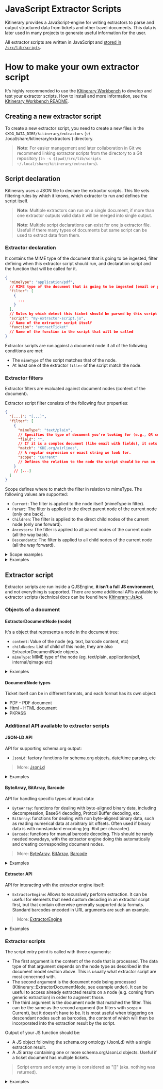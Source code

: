 # JavaScript Extractor Scripts

Kitinerary provides a JavaScript-engine for writing extractors to parse and output structured data from tickets and
other travel documents.
This data is later used in many projects to generate useful information for the user.

All extractor scripts are written in JavaScript and [stored in
`/src/lib/scripts`](https://invent.kde.org/pim/kitinerary/-/tree/master/src/lib/scripts).

# How to make your own extractor script

It's highly recommended to use the [KItinerary Workbench](https://invent.kde.org/pim/kitinerary-workbench) to develop
and test your extractor scripts. How to install and more information, see
the [KItinerary Workbench README](https://invent.kde.org/pim/kitinerary-workbench/-/blob/master/README.md).

## Creating a new extractor script

To create a new extractor script, you need to create a new files in the `$XDG_DATA_DIRS/kitinerary/extractors` (~/
.local/share/kitinerary/extractors`) directory.

> **Note:** For easier management and later collaboration in Git we recommend linking extractor scripts from the
> directory to a Git repository (`ln -s $(pwd)/src/lib/scripts ~/.local/share/kitinerary/extractors`).

## Script declaration

Kitinerary uses a JSON file to declare the extractor scripts. This file sets filtering rules by which it knows, which
extractor to run and defines the script itself.

> **Note:** Multiple extractors can run on a single document, if more than one extractor outputs valid data it will be
> merged into single output.
>
> **Note:** Multiple script declarations can exist for one js extractor file. Usefull if there many types of documents
> but same script can be used to extract data from them.

### Extractor declaration
 
It contains the MIME type of the document that is going to be ingested, filter defining when this extractor script should run, and
declaration script and the function that will be called for it.

```json
{
  "mimeType": "application/pdf",
  // MIME type of the document that is going to be ingested (email or pdf, or other)
  "filter": [
    {
      ...
    }
  ],
  // Rules by which detect this ticket should be parsed by this script
  "script": "my-extractor-script.js",
  // Name of the extractor script itself
  "function": "extractTicket"
  // Name of the function in the script that will be called
}
```

Extractor scripts are run against a document node if all of the following conditions are met:

- The `mimeType` of the script matches that of the node.
- At least one of the extractor `filter` of the script match the node.

### Extractor filters

Extractor filters are evaluated against document nodes (content of the document). 

Extractor script filter consists of the following four properties:

```json
{
  "[...]": "[...]",
  "filter": [
    {
      "mimeType": "text/plain",
      // Specifies the type of document you're looking for (e.g., QR code in document, plain text).
      "field": "",
      // If it is a complex document (like email with fields), it sets which filed of the document run "match" on. This is ignored for nodes containing basic types such as plain text or binary data.
      "match": "KDE.org/airlines",
      // A regular expression or exact string we look for.
      "scope": "Current"
      // Defines the relation to the node the script should be run on (Current, Parent, Children, Ancestors or Descendants).
    }
    // [...]
  ]
}
```

Scope defines where to match the filter in relation to mimeType. The following values are supported:

- `Current`: The filter is applied to the node itself (mimeType in filter).
- `Parent`: The filter is applied to the direct parent node of the current node (only one back).
- `Children`: The filter is applied to the direct child nodes of the current node (only one forward).
- `Ancestors`: The filter is applied to all parent nodes of the current node (all the way back).
- `Descendants`: The filter is applied to all child nodes of the current node (all the way forward).

<details>
<summary>Scope examples</summary>

---

We have an email with PDF, and ticket details inside the PDF.
The PDF is a child of the email, and the ticket details are inside the PDF.

```tree
└── message/rfc822 // Email send by booking operator
    ├── text/html // HTML content of the email
    │   └── text/plain // extracted only text from the HTML
    ├── application/pdf // PDF attached to the email
    │   ├── internal/qimage // Image of the QR code
    │   │   └── text/plain // Decoded text from the QR code
    │   └── text/plain // Usually text inside the PDF
    └── internal/qimage // Image of booking company logo - we dont care 
```

```json
{
  "mimeType": "application/pdf",
  // We are looking for PDF
  "field": "From",
  // Email (message/rfc822) has "From" field, with sender
  "match": "^booking@exampl-operator\.com$",
  "scope": "Parent"
  // We look at the parent of the PDF, which is the email
}
```

```js
function parser(pdfTicket, node, matched) {
    [...]
}
```

Node[0] is the PDF, but we match ticket based on it's parrent which is Email, and we see if it was send from "
booking@exampl-operator.com".
Which results in the first argument of the parser function becoming the PDF, second argument is the node (PDF) and third
argument is the matched the document (message/rfc822).

</details>


<details>
<summary>Examples</summary>

---

Anything attached to an email sent by "booking@example-operator.com". The field matched against here
is the `From` header of the MIME message.

```json
{
  "mimeType": "message/rfc822",
  // Its mime type of email
  "field": "From",
  // We look at fiels "From" in the email, which is the sender
  "match": "^booking@exampl-operator\.com$",
  // We look at exactly "booking@exampl-operator.com"
  "scope": "Ancestors"
}
```

---

Documents containing a barcode of the format "F12345678". Note that the scope here is `Descendants`
rather than `Children` as the direct child nodes tend to be the images containing the barcode.

```json
{
  "mimeType": "text/plain",
  // We look at plain text
  "scope": "Ancestors",
  "match": "^F\d{8}$"
  // We look for exactly "F" followed by 8 digits
}
```

---

Apple Wallet passes issued by "org.kde.travelAgency".

```json
{
  "mimeType": "application/vnd.apple.pkpass",
  // We look at Apple Wallet passes
  "field": "passTypeIdentifier",
  // We look at field "passTypeIdentifier" which is the issuer
  "match": "org.kde.travelAgency",
  "scope": "Current"
  // We look only at this document
}
```

---

iCal events with an organizer email address of the "kde.org" domain. Note that the field here accesses
a property of a property. This works at arbitrary depth, as long as the corresponding types are
introspectable by Qt.

```json
{
  "mimeType": "internal/event",
  "field": "organizer.email",
  "match": "@kde.org$",
  "scope": "Current"
}
```

---

A (PDF) document containing an IATA boarding pass barcode of the airline "AB". Triggering
vendor-specific UIC or ERA railway tickets can be done very similarly, matching on the corresponding
carrier ids.

```json
{
  "mimeType": "internal/iata-bcbp",
  "field": "operatingCarrierDesignator",
  "match": "AB",
  "scope": "Descendants"
}
```

---

A node that has already existing results containing a reservation from "My Transport Operator".
This is useful for scripts that want to augment or fix schema.org annotation already provided by
the source. Note that the mimeType "application/ld+json" is special here as it doesn't only trigger
on the document node content itself, but also matches against the result of nodes of any type.

```json
{
  "mimeType": "application/ld+json",
  "field": "reservationFor.provider.name",
  "match": "My Transport Operator",
  "scope": "Current"
}
```

---

**NOT RECOMMENDED** This should be used as a last resort only, as matching against the full PDF document content can be
expensive.

PDF documents containing the string "My Ferry Booking" anywhere.

```json
{
  "mimeType": "application/pdf",
  "field": "text",
  "match": "My Ferry Booking",
  "scope": "Current"
}
```

</details>

## Extractor script

Extractor scripts are run inside a QJSEngine, **it isn't a full JS environment**, and not everything is supported.
There are some additional APIs available to extractor scripts (technical docs can be found
here [KItinerary::JsApi](https://api.kde.org/kdepim/kitinerary/html/namespaceKItinerary_1_1JsApi.html).

### Objects of a document

#### ExtractorDocumentNode (node)

It's a object that represents a node in the document tree:

- `content`: Value of the node (eg. text, barcode content, etc)
- `childNodes`: List of child of this node, they are also ExtractorDocumentNode objects.
- `mimeType`: MIME type of the node (eg. text/plain, application/pdf, internal/qimage etc)

<details>
<summary>Examples</summary>

```tree
└── application/pdf // Ticket in PDF format
    ├── internal/qimage // Image of the QR code
    │   └── text/plain // Decoded text from the QR code
    └── text/plain // Usually text inside the PDF
```

```js
function main(pdf, node) {
    cnsole.log(pdf.content); // Automagically extracted PDF content, no need to point at it.
    let imageOfQR = node.childNodes[0];
    let textFromQR = imageOfQR.childNodes[0].content;
}
```

</details>

#### DocumentNode types

Ticket itself can be in different formats, and each format has its own object:

<details id="PDF - PDF document">
<summary>PDF - PDF document</summary>
PdfDocument is a object that represents a PDF document; it has the following properties:

- `text`: Extracts text from the PDF page. If used on root node, it extracts all text from the PDF.
- `pages`: List of pages in the PDF
- `textInRect`: Extracts text from a given rectangle on the PDF page. Uses normalized coordinates (0-1) in format "Left,
  Top, Right, Bottom".

> More:
> [PdfDocument](https://api.kde.org/kdepim/kitinerary/html/classKItinerary_1_1PdfDocument.html)

  <details>
  <summary>Examples</summary>

```js
// If ticket is in PDF the fist argument is the `PdfPage` object
function main(contentPDF, node) {
    const allText = contentPDF.text; // Extracts all text from the PDF page
    const firstPage = contentPDF.pages[0].text; // Extracts text from only from first page
    const textInRect = contentPDF.pages[0].textInRect(0, 0, 0.3, 0.25); // "Passanger: Kandalf"
}
```

  </details>
</details>

<details id="Html - HTML document">
<summary>Html - HTML document</summary>
HtmlDocument is an object that represents an HTML document consisting HtmlElements; it has the following properties and methods:

- `rawData()`: Returns the raw textual HTML data.
- `root()`: Returns the root element of the document.
- `eval(xpath)`: Evaluates an XPath expression relative to the document root and returns matching elements.

HtmlElement represents an element within an HTML document; it has the following properties and methods:

- `name`: Returns the element name (tag).
- `isNull`: Checks if the element is null/invalid.
- `attribute`: Returns the value of the specified attribute.
- `hasAttribute`: Checks whether an attribute with the given name exists.
- `attributes`: Returns a list of all attributes of this element.
- `content`: Returns the immediate text content of this element (trimmed of whitespace).
- `recursiveContent`: Returns the text content of this element and all its children.
- `parent`: Returns the parent element of this node.
- `firstChild`: Returns the first child element of this node.
- `nextSibling(: Returns the next sibling element of this node.
- `eval`: Evaluates an XPath expression relative to this element.

> More:
> [HtmlDocument](https://api.kde.org/kdepim/kitinerary/html/classKItinerary_1_1HtmlDocument.html),
> [HtmlElement](https://api.kde.org/kdepim/kitinerary/html/classKItinerary_1_1HtmlElement.html)

  <details>
  <summary>Examples</summary>

  ```js
  // Create a simple HTML document
const simpleHtml = `
    <html><head>
    <title>Flight Details</title>
    </head><body>
  
    <div class="flight-info">
    <h1>Flight KDE1996</h1>
    <div class="departure">
    <span class="code">KDQ</span>
    <span class="time">2025-02-20 08:30</span>
    </div>
  
    <div class="arrival">
    <span class="code">KDA</span>
    <span class="time">2025-02-22 16:45</span>
    </div>
  
    <div class="passenger" id="traveler">
    <span class="name">Kandalf the wizard</span>
    <span class="seat">12A</span>
  
    </div>
    </div>
    </body>
    </html>
    `;

const html = ExtractorEngine.extract(simpleHtml, "text/html").content;

const res = JsonLd.newFlightReservation();

// Get flight number from h1
const flightHeader = html.eval("//h1")[0];
console.log(flightHeader.content);
if (typeof flightHeader.content == "string") {
    const flightNumber = flightHeader.content.match(/Flight ([A-Z]{2})(\d+)/);
    if (flightNumber) {
        res.reservationFor.airline.iataCode = flightNumber[1];
        res.reservationFor.flightNumber = flightNumber[2];
    }
}

// Get departure info
const departureElement = html.eval("//div[@class='departure']")[0];
if (typeof flightHeader.content == "string") {
    const codeElement = departureElement.eval("span[@class='code']")[0];
    const timeElement = departureElement.eval("span[@class='time']")[0];

    res.reservationFor.departureAirport.iataCode = codeElement.content;
    res.reservationFor.departureTime = JsonLd.toDateTime(
        timeElement.content,
        "yyyy-MM-dd HH:mm",
        "en",
    );
}

// Get arrival info
const arrivalElement = html.eval("//div[@class='arrival']")[0];
if (typeof flightHeader.content == "string") {
    const codeElement = arrivalElement.eval("span[@class='code']")[0];
    const timeElement = arrivalElement.eval("span[@class='time']")[0];

    res.reservationFor.arrivalAirport.iataCode = codeElement.content;
    res.reservationFor.arrivalTime = JsonLd.toDateTime(
        timeElement.content,
        "yyyy-MM-dd HH:mm",
        "en",
    );
}

// Get passenger info using element navigation
const passengerDiv = html.eval("//div[@id='traveler']")[0];
const nameSpan = passengerDiv.firstChild;
const seatSpan = nameSpan.nextSibling;

res.underName = {
    "@type": "Person",
    name: nameSpan.content,
};

res.reservedTicket = {
    "@type": "Ticket",
    ticketedSeat: {
        "@type": "Seat",
        seatNumber: seatSpan.content,
    },
};

return res;
  ```

  </details>

</details>

<details id="PKPASS">
<summary>PKPASS</summary>
It's a object of fields inside PKPASS:

- `field[X]`: Object with labels and values

  <details>
  <summary>Example - pkpass</summary>

  ```js
  function main(pkpass, node) {
    // pass.json has "boardingPass" with keys "depar" "arrir" "arrirTime" "deparTime" "code"
    var res = node.result[0];
  
    var f = JsonLd.newFlightReservation(); // https://schema.org/FlightReservation
    f.reservationFor.departureAirport.name = pass.field["depar"].label;
    f.reservationFor.arrivalAirport.name = pass.field["arrir"].label;
    f.reservationFor.departureTime = JsonLd.toDateTime(
      pass.field["deparTime"].value,
      "hh:mm dd.MM.yyyy",
      "en",
    );
    f.reservationFor.arrivalTime = JsonLd.toDateTime(
      pass.field["arrirTime"].value,
      "hh:mm dd.MM.yyyy",
      "en",
    );
    f.reservationFor.airline.iataCode = "KD";
    f.reservationFor.flightNumber = pass.field["code"].label;
    return f; // Returns the flight reservation object later used by other apps
  }
  ```

  </details>

</details>

### Additional API available to extractor scripts

#### JSON-LD API

API for supporting schema.org output:

- `JsonLd`: factory functions for schema.org objects, date/time parsing, etc

> More: [JsonLd](https://api.kde.org/kdepim/kitinerary/html/classKItinerary_1_1JsApi_1_1JsonLd.html)

<details>
<summary>Examples</summary>

```js
var f = JsonLd.newFlightReservation(); // https://schema.org/FlightReservation
f.reservationFor.departureAirport.name = "KDE Konqi Airport (KDQ)"; // https://schema.org/FlightReservation -> https://schema.org/Flight -> https://schema.org/Place -> https://schema.org/Airport
f.reservationFor.arrivalAirport.name = "KDE Katie City Airport (KDA)";
f.reservationFor.departureTime = JsonLd.toDateTime(
    "08:36 20.02.2025",
    "hh:mm dd.MM.yyyy",
    "en",
);
f.reservationFor.arrivalTime = JsonLd.toDateTime(
    "09:56 20.02.2025",
    "hh:mm dd.MM.yyyy",
    "en",
);
f.reservationFor.airline.iataCode = "KD";
f.reservationFor.flightNumber = "KD 1096";
return f; // Returns the flight reservation object later used by other apps
```

</details>

#### ByteArray, BitArray, Barcode

API for handling specific types of input data:

- `ByteArray`: functions for dealing with byte-aligned binary data, including decompression, Base64 decoding, Protcol
  Buffer decoding, etc.
- `BitArray`: functions for dealing with non byte-aligned binary data, such as reading numerical data at arbitrary bit
  offsets. Often used if binary data is with nonstandard encoding (eg. 6bit per character).
- `Barcode`: functions for manual barcode decoding. This should be rarely needed nowadays, with the extractor engine
  doing this automatically and creating corresponding document nodes.

> More:
> [ByteArray](https://api.kde.org/kdepim/kitinerary/html/classKItinerary_1_1JsApi_1_1ByteArray.html),
> [BitArray](https://api.kde.org/kdepim/kitinerary/html/classKItinerary_1_1JsApi_1_1BitArray.html),
> [Barcode](https://api.kde.org/kdepim/kitinerary/html/classKItinerary_1_1JsApi_1_1Barcode.html)

<details>
<summary>Examples</summary>

```js
const KonqiPersonality = ByteArray.toBase64("Cheerful"); // "Q2hlZXJmdWwK"
const KatieMessage = ByteArray.fromBase64("UmVtZW1iZXIgdG8gdGFrZSBicmVha3MK"); // "Remember to take breaks"

const theQR = node.childNodes[1].childNodes[0].content; // Base64 encoded data
const decodedQR = ByteArray.fromBase64(theQR); // binary blob
const bitsOfQR = ByteArray.toBitArray(theQR); // Conver this to bitArray so it can be manipulated bit-by-bit
let outputString = "";
for (let i = 0; i < 6; ++i) {
    let magicalNumber = bitsOfQR.readNumberMSB(0, 6); // Reads 6 **bits**, eg. '43'
    outputString += String.fromCharCode(magicalNumber + 32); // '43' + 32 = K
}
console.log(outputString); // Konqi

// Usually not needed, as the extractor engine will create barcode nodes automatically
const QRCode = ImageOfAztecQRCodeNotDecodedByExtractorEngine;
const DecodedAztec = Barcode.decodeAztec(
    ImageOfAztecQRCodeNotDecodedByExtractorEngine,
);
console.log(DecodedAztec); // ["KDE airlines", "KDE Konqi Airport (KDQ)", "KDE Katie City Airport (KDA)", "20.02.2025", "08:36", "20.02.2025", "09:56", "KD 1096", "magicalstringsoweknowthisticketwasnottamperedwithbyevilwizards"]
```

</details>

#### Extractor API

API for interacting with the extractor engine itself:

- `ExtractorEngine`: Allows to recursively perform extraction.
  It can be useful for elements that need custom decoding in an extractor script first,
  but that contain otherwise generally supported data formats. Standard barcodes encoded
  in URL arguments are such an example.

> More: [ExtractorEngine](https://api.kde.org/kdepim/kitinerary/html/classKItinerary_1_1ExtractorEngine.html)

<details>
<summary>Examples</summary>

```js
const XMLdataIncorreclyInterpretedAsText = "<xml><data>42</data></xml>";
const CorrectlyInterpretedXML = ExtractorEngine.extract(
    XMLdataIncorreclyInterpretedAsText,
    "application/xml",
);

var f = JsonLd.newFlightReservation();
ExtractorEngine.extractPrice("13 EUR", f); // Adds to ticket price
```

</details>

### Extractor scripts

The script entry point is called with three arguments:

- The first argument is the content of the node that is processed. The data type of that argument
  depends on the node type as described in the document model section above. This is usually
  what extractor script are most concerned with.
- The second argument is the document node being processed (KItinerary::ExtractorDocumentNode, see example under).
  It can be useful to access already extracted results on a node (e.g. coming from generic extraction)
  in order to augment those.
- The third argument is the document node that matched the filter. This can be the same as the second
  argument (for filters with `scope` = Current), but it doesn't have to be. It is most useful when
  triggering on descendant nodes such as barcodes, the content of which will then be incorporated into
  the extraction result by the script.

Output of your JS function should be:

- A JS object following the schema.org ontology (JsonLd) with a single extraction result.
- A JS array containing one or more schema.org/JsonLd objects. Useful if a ticket document has multiple tickets.

> Script errors and empty array is considered as "[]" (aka. nothing was returned).

<details>
<summary>Examples</summary>
Let's assume we want to create an extractor script for a railway ticket which comes with a simple
tabular layout for a single leg per page, and contains a QR code with a 10 digit number for each leg.

```
Konqi -> Katie West
Departure: 21 Jun 18:42
Arrival: 21 Jun 23:12

[Big QR code]
```

As a filter we'd use something similar as example 2 above, triggering on the barcode content.

```js
function extractTicket(pdf, node, barcode) {
    // text for the PDF page containing the barcode that triggered this
    const text = pdf.pages[barcode.location].text;

    // empty http://schema.org/TrainReservation object for the result
    let res = JsonLd.newTrainReservation();

    // when using regular expressions, matching on things that don't change in different
    // language variants is usually preferable, but might not always be possible
    // when creating regular expressions consider that various special characters might occur in names
    // of people or locations (in the above example spaces and parenthesis)
    const leg = text.match(/(.*) -> (.*)/); // ["Konqi", "Katie West"]

    // this can throw an error if the regular expression didn't match
    // that's fine though, the script is aborted here and considered not to have any result
    // ie. handling this case explicitly is unnecessary here
    res.reservationFor.departureStation.name = leg[1]; // Konqi
    res.reservationFor.arrivalStation.name = leg[2]; // Katie West

    // date/time parsing can recover missing year numbers from context, if available
    // In our example it would consider the PDF creation time for that, and the resulting
    // date would be the first occurrence of the given day and month following that.
    // https://doc.qt.io/qt-6/qdate.html#fromString-1
    res.reservationFor.departureTime = JsonLd.toDateTime(
        text.match(/Departure: (.*)/)[1],
        "dd MMM hh:mm",
        "en",
    );

    // for supporting different language formats, both the format string and the locale
    // argument can be lists. All combinations are then tried until one yields a valid result.
    res.reservationFor.arrivalTime = JsonLd.toDateTime(
        text.match(/(?:Arrival|Arrivé|Ankunft): (.*)/)[1],
        ["dd MMM hh:mm", "dd MMM hh.mm"],
        ["en", "fr", "de"],
    );

    // the node that triggered this script (the barcode) can be accessed and integrated into the result
    res.reservedTicket.ticketToken = "qrCode:" + barcode.content;

    return res;
}
```

The above example produces and entirely new result. Another common case are scripts that
merely augment an existing result. Let's assume an Apple Wallet pass for a flight, the
automatically extracted result is correct but misses the boarding group. The filter for
this would be similar to example 4 above, triggering on the pass issuer.

```js
// unused arguments can be omitted
function extractBoardingPass(pass, node) {
    // use the existing result as a starting point
    // generally this can be more than one, but specific types of documents
    // might only produce a deterministic amount (like 1 in this case).
    let res = node.result[0];

    // modify the result as necessary
    res.boardingGroup = pass.field["group"].label;

    // returning a result here will replace the existing results for this node
    return res;
}
```

</details>
